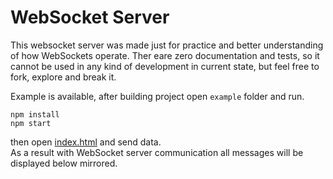 # WebSocket Server
This websocket server was made just for practice and better understanding of how WebSockets operate. Ther eare zero documentation and tests, so it cannot be used in any kind of development in current state, but feel free to fork, explore and break it.

Example is available, after building project open `example` folder and run.
```
npm install
npm start
```
then open [index.html](http://localhost:8081/index.html) and send data.  
As a result with WebSocket server communication all messages will be displayed below mirrored.
